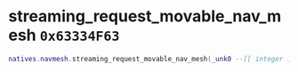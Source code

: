 # streaming_request_movable_nav_mesh `0x63334F63`

```lua
natives.navmesh.streaming_request_movable_nav_mesh(_unk0 --[[ integer ]])
```